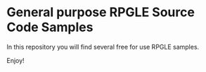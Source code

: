 # General purpose RPGLE Source Code Samples
In this repository you will find several free for use RPGLE samples.

Enjoy!
